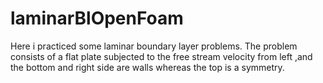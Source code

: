 # laminarBlOpenFoam
Here i practiced some laminar boundary layer problems.
The problem consists of a flat plate subjected to the free stream velocity from left ,and the bottom and right side are walls whereas the top is a symmetry.
